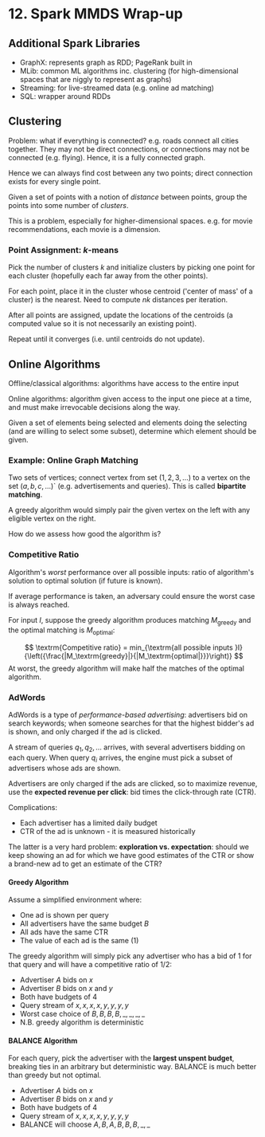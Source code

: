 # 12. Spark MMDS Wrap-up

## Additional Spark Libraries

- GraphX: represents graph as RDD; PageRank built in
- MLib: common ML algorithms inc. clustering (for high-dimensional spaces that are niggly to represent as graphs)
- Streaming: for live-streamed data (e.g. online ad matching)
- SQL: wrapper around RDDs

## Clustering

Problem: what if everything is connected? e.g. roads connect all cities together. They may not be direct connections, or connections may not be connected (e.g. flying). Hence, it is a fully connected graph.

Hence we can always find cost between any two points; direct connection exists for every single point.

Given a set of points with a notion of *distance* between points, group the points into some number of *clusters*.

This is a problem, especially for higher-dimensional spaces. e.g. for movie recommendations, each movie is a dimension.

### Point Assignment: $k$-means

Pick the number of clusters $k$ and initialize clusters by picking one point for each cluster (hopefully each far away from the other points).

For each point, place it in the cluster whose centroid ('center of mass' of a cluster) is the nearest. Need to compute $nk$ distances per iteration.

After all points are assigned, update the locations of the centroids (a computed value so it is not necessarily an existing point).

Repeat until it converges (i.e. until centroids do not update).

<!-- Then, change $k$ until you find the best number of clusters. -->

## Online Algorithms

Offline/classical algorithms: algorithms have access to the entire input

Online algorithms: algorithm given access to the input one piece at a time, and must make irrevocable decisions along the way.

Given a set of elements being selected and elements doing the selecting (and are willing to select some subset), determine which element should be given.

### Example: Online Graph Matching

Two sets of vertices; connect vertex from set $(1, 2, 3, \dots)$ to a vertex on the set $(a, b, c, \dots)$` (e.g. advertisements and queries). This is called **bipartite matching**.

A greedy algorithm would simply pair the given vertex on the left with any eligible vertex on the right.

How do we assess how good the algorithm is?

### Competitive Ratio

Algorithm's *worst* performance over all possible inputs: ratio of algorithm's solution to optimal solution (if future is known).

If average performance is taken, an adversary could ensure the worst case is always reached.

For input $I$, suppose the greedy algorithm produces matching $M_\textrm{greedy}$ and the optimal matching is $M_\textrm{optimal}$:

$$
\textrm{Competitive ratio} = min_{\textrm{all possible inputs }I}{\left({\frac{|M_\textrm{greedy}|}{|M_\textrm{optimal|}}}\right)}
$$
At worst, the greedy algorithm will make half the matches of the optimal algorithm.

### AdWords

AdWords is a type of *performance-based advertising*: advertisers bid on search keywords; when someone searches for that the highest bidder's ad is shown, and only charged if the ad is clicked.

A stream of queries $q_1, q_2, \dots$ arrives, with several advertisers bidding on each query. When query $q_i$ arrives, the engine must pick a subset of advertisers whose ads are shown.

Advertisers are only charged if the ads are clicked, so to maximize revenue, use the **expected revenue per click**: bid times the click-through rate (CTR).

Complications:

- Each advertiser has a limited daily budget
- CTR of the ad is unknown - it is measured historically

The latter is a very hard problem: **exploration vs. expectation**: should we keep showing an ad for which we have good estimates of the CTR or show a brand-new ad to get an estimate of the CTR?

#### Greedy Algorithm

Assume a simplified environment where:

- One ad is shown per query
- All advertisers have the same budget $B$
- All ads have the same CTR
- The value of each ad is the same ($1$)

The greedy algorithm will simply pick any advertiser who has a bid of $1$ for that query and will have a competitive ratio of $1/2$:

- Advertiser $A$ bids on $x$
- Advertiser $B$ bids on $x$ and $y$
- Both have budgets of $4$
- Query stream of $x, x, x, x, y, y, y, y$
- Worst case choice of $B, B, B, B, \_, \_, \_, \_$
- N.B. greedy algorithm is deterministic

#### BALANCE Algorithm

For each query, pick the advertiser with the **largest unspent budget**, breaking ties in an arbitrary but deterministic way. BALANCE is much better than greedy but not optimal.

- Advertiser $A$ bids on $x$
- Advertiser $B$ bids on $x$ and $y$
- Both have budgets of $4$
- Query stream of $x, x, x, x, y, y, y, y$
- BALANCE will choose $A, B, A, B, B, B, \_, \_$
